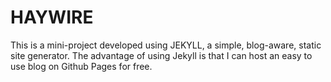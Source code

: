 # HAYWIRE

This is a mini-project developed using JEKYLL, a simple, blog-aware, static site generator. 
The advantage of using Jekyll is that I can host an easy to use blog on Github Pages for free.
